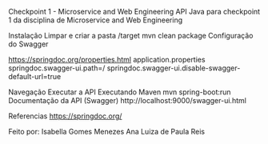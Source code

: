 Checkpoint 1 - Microservice and Web Engineering
API Java para checkpoint 1 da disciplina de Microservice and Web Engineering

Instalação
Limpar e criar a pasta /target
mvn clean package
Configuração do Swagger

https://springdoc.org/properties.html
application.properties
springdoc.swagger-ui.path=/
springdoc.swagger-ui.disable-swagger-default-url=true

Navegação
Executar a API
Executando Maven
mvn spring-boot:run
Documentação da API (Swagger)
http://localhost:9000/swagger-ui.html

Referencias
https://springdoc.org/

Feito por:
Isabella Gomes Menezes
Ana Luiza de Paula Reis
